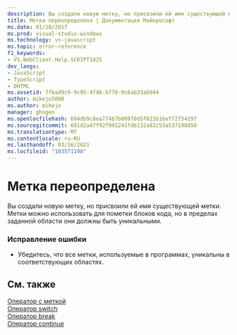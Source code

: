 ```yaml
---
description: Вы создали новую метку, но присвоили ей имя существующей метки.
title: Метка переопределена | Документация Майкрософт
ms.date: 01/18/2017
ms.prod: visual-studio-windows
ms.technology: vs-javascript
ms.topic: error-reference
f1_keywords:
- VS.WebClient.Help.SCRIPT1025
dev_langs:
- JavaScript
- TypeScript
- DHTML
ms.assetid: 7fba49c9-9c95-4f46-b778-9c6ab33ab944
author: mikejo5000
ms.author: mikejo
manager: ghogen
ms.openlocfilehash: 694db9c8ea774b7b00970d5f623b16eff2f54197
ms.sourcegitcommit: 691d2a47f92f991241fdb132a82c53a537198d50
ms.translationtype: MT
ms.contentlocale: ru-RU
ms.lasthandoff: 03/16/2021
ms.locfileid: "103571198"
---
```

# <a name="label-redefined"></a>Метка переопределена
Вы создали новую метку, но присвоили ей имя существующей метки. Метки можно использовать для пометки блоков кода, но в пределах заданной области они должны быть уникальными.  
  
### <a name="to-correct-this-error"></a>Исправление ошибки  
  
- Убедитесь, что все метки, используемые в программах, уникальны в соответствующих областях.  
  
## <a name="see-also"></a>См. также  
 [Оператор с меткой](https://developer.mozilla.org/docs/Web/JavaScript/Reference/Statements/label)   
 [Оператор switch](https://developer.mozilla.org/docs/Web/JavaScript/Reference/Statements/switch)   
 [Оператор break](https://developer.mozilla.org/docs/Web/JavaScript/Reference/Statements/break)   
 [Оператор continue](https://developer.mozilla.org/docs/Web/JavaScript/Reference/Statements/continue)
